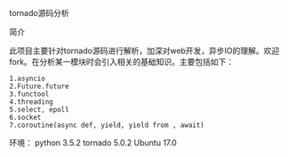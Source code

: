 tornado源码分析

简介

此项目主要针对tornado源码进行解析，加深对web开发，异步IO的理解。欢迎fork。在分析某一模块时会引入相关的基础知识。主要包括如下：

	1.asyncio
	2.Future.future
	3.functool
	4.threading
	5.select, epoll
	6.socket
	7.coroutine(async def, yield, yield from , await)


环境：
    python 3.5.2
    tornado 5.0.2
    Ubuntu 17.0

